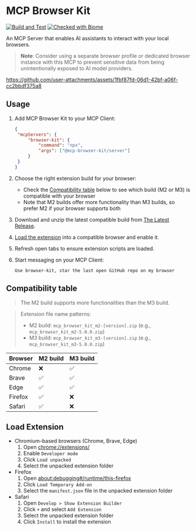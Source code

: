 # MCP Browser Kit

[![Build and Test](https://github.com/ndthanhdev/mcp-browser-kit/actions/workflows/build-test.yml/badge.svg)](https://github.com/ndthanhdev/mcp-browser-kit/actions/workflows/build-test.yml)
[![Checked with Biome](https://img.shields.io/badge/Checked_with-Biome-60a5fa?style=flat&logo=biome)](https://biomejs.dev)

An MCP Server that enables AI assistants to interact with your local browsers.

> **Note**: Consider using a separate browser profile or dedicated browser instance with this MCP to prevent sensitive data from being unintentionally exposed to AI model providers.

https://github.com/user-attachments/assets/1fbf87fd-06d1-42bf-a06f-cc2bbdf375a8

## Usage

1. Add MCP Browser Kit to your MCP Client:

   ```json
   {
   	"mcpServers": {
   		"browser-kit": {
   			"command": "npx",
   			"args": ["@mcp-browser-kit/server"]
   		}
   	}
   }
   ```

2. Choose the right extension build for your browser:

   - Check the [Compatibility table](#compatibility-table) below to see which build (M2 or M3) is compatible with your browser
   - Note that M2 builds offer more functionality than M3 builds, so prefer M2 if your browser supports both

3. Download and unzip the latest compatible build from [The Latest Release](https://github.com/ndthanhdev/mcp-browser-kit/releases/latest).

4. [Load the extension](#load-extension) into a compatible browser and enable it.

5. Refresh open tabs to ensure extension scripts are loaded.

6. Start messaging on your MCP Client:

   ```
   Use browser-kit, star the last open GitHub repo on my browser
   ```

## Compatibility table

> The M2 build supports more functionalities than the M3 build.

> Extension file name patterns:
>
> - M2 build: `mcp_browser_kit_m2-[version].zip` (e.g., `mcp_browser_kit_m2-5.0.0.zip`)
> - M3 build: `mcp_browser_kit_m3-[version].zip` (e.g., `mcp_browser_kit_m3-5.0.0.zip`)

| Browser | M2 build | M3 build |
| ------- | -------- | -------- |
| Chrome  | ❌       | ✅       |
| Brave   | ✅       | ✅       |
| Edge    | ✅       | ✅       |
| Firefox | ✅       | ❌       |
| Safari  | ✅       | ❌       |

## Load Extension

- Chromium-based browsers (Chrome, Brave, Edge)
  1.  Open [chrome://extensions/](chrome://extensions/)
  2.  Enable `Developer mode`
  3.  Click `Load unpacked`
  4.  Select the unpacked extension folder
- Firefox
  1.  Open [about:debugging#/runtime/this-firefox](about:debugging#/runtime/this-firefox)
  2.  Click `Load Temporary Add-on`
  3.  Select the `manifest.json` file in the unpacked extension folder
- Safari
  1.  Open `Develop > Show Extension Builder`
  2.  Click `+` and select `Add Extension`
  3.  Select the unpacked extension folder
  4.  Click `Install` to install the extension
